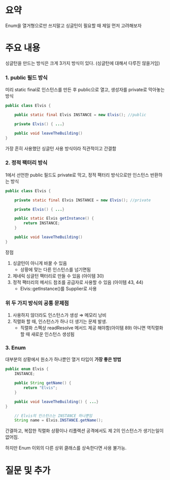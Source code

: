 # 요약

Enum을 열거형으로만 쓰지말고 싱글턴이 필요할 때 제일 먼저 고려해보자

# 주요 내용

싱글턴을 만드는 방식은 크게 3가지 방식이 있다. (싱글턴에 대해서 다루진 않을거임)

### 1. public 필드 방식

미리 static final로 인스턴스를 만든 후 public으로 열고, 생성자를 private로 막아놓는 방식

```java
public class Elvis {

    public static final Elvis INSTANCE = new Elvis(); //public

    private Elvis() { ...}

    public void leaveTheBuilding()
}
```

가장 흔히 사용했던 싱글턴 사용 방식이라 직관적이고 간결함

### 2. 정적 팩터리 방식

1에서 선언한 public 필드도 private로 막고, 정적 팩터리 방식으로만 인스턴스 반환하는 방식

```java
public class Elvis {

    private static final Elvis INSTANCE = new Elvis(); //private

    private Elvis() { ...}

    public static Elvis getInstance() {
        return INSTANCE;
    }

    public void leaveTheBuilding()
}
```

장점

1. 싱글턴이 아니게 바꿀 수 있음
    - 상황에 맞는 다른 인스턴스를 넘기면됨
2. 제네릭 싱글턴 팩터리로 만들 수 있음 (아이템 30)
3. 정적 팩터리의 메서드 참조를 공급자로 사용할 수 있음 (아이템 43, 44)
    - Elvis::getInstance()를 Supplier<Elivis>로 사용

### 위 두 가지 방식의 공통 문제점

1. 사용하지 않더라도 인스턴스가 생성 ⇒ 메모리 낭비
2. 직렬화 할 때, 인스턴스가 하나 더 생기는 문제 발생.
    - 직렬화 스펙상 readResolve 메서드 제공 해야함(아이템 89) 아니면 역직렬화 할 때 새로운 인스턴스 생성됨

### 3. Enum

대부분의 상황에서 원소가 하나뿐인 열거 타입이 **가장 좋은 방법**

```java
public enum Elvis {
    INSTANCE;

    public String getName() {
        return "Elvis";
    }

    public void leaveTheBuilding() { ...}
}

    // Elvis의 인스턴스는 INSTANCE 하나뿐임
    String name = Elvis.INSTANCE.getName();
```

간결하고, 복잡한 직렬화 상황이나 리플렉션 공격에서도 제 2의 인스턴스가 생기는일이 없어짐.

하지만 Enum 이외의 다른 상위 클래스를 상속한다면 사용 불가능.

# 질문 및 추가